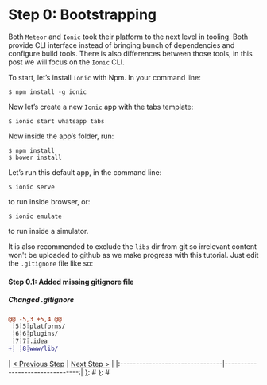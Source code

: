 [{]: <region> (header)
# Step 0: Bootstrapping
[}]: #
[{]: <region> (body)
Both `Meteor` and `Ionic` took their platform to the next level in tooling.
Both provide CLI interface instead of bringing bunch of dependencies and configure build tools.
There is also differences between those tools, in this post we will focus on the `Ionic` CLI.

To start, let’s install `Ionic` with Npm. In your command line:

    $ npm install -g ionic

Now let’s create a new `Ionic` app with the tabs template:

    $ ionic start whatsapp tabs

Now inside the app’s folder, run:

    $ npm install
    $ bower install

Let’s run this default app, in the command line:

    $ ionic serve

to run inside browser, or:

    $ ionic emulate

to run inside a simulator.

It is also recommended to exclude the `libs` dir from git so irrelevant content won't be uploaded to github as we make progress with this tutorial. Just edit the `.gitignore` file like so:

[{]: <helper> (diff_step 0.1)
#### Step 0.1: Added missing gitignore file

##### Changed .gitignore
```diff
@@ -5,3 +5,4 @@
 ┊5┊5┊platforms/
 ┊6┊6┊plugins/
 ┊7┊7┊.idea
+┊ ┊8┊www/lib/
```
[}]: #

[}]: #
[{]: <region> (footer)
[{]: <helper> (nav_step)
| [< Previous Step](step-1.md) | [Next Step >](step1.md) |
|:--------------------------------|--------------------------------:|
[}]: #
[}]: #